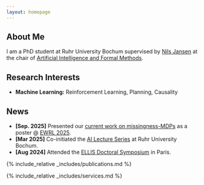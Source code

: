 ```yaml
---
layout: homepage
---
```


## About Me

I am a PhD student at Ruhr University Bochum supervised by [Nils Jansen](https://nilsjansen.org/) at the chair of [Artificial Intelligence and Formal Methods](https://informatik.rub.de/en/research/chairs/aifm/).

## Research Interests

- **Machine Learning:** Reinforcement Learning, Planning, Causality

## News

- **[Sep. 2025]** Presented our [current work on missingness-MDPs](https://openreview.net/forum?id=TitmKQCIw0) as a poster @ [EWRL 2025](https://euro-workshop-on-reinforcement-learning.github.io/ewrl18/).
- **[Mar 2025]** Co-initiated the [AI Lecture Series](https://informatik.rub.de/ai-lecture-series/) at Ruhr University Bochum.
- **[Aug 2024]** Attended the [ELLIS Doctoral Symposium](https://eds2024.github.io/) in Paris.

{% include_relative _includes/publications.md %}

{% include_relative _includes/services.md %}

